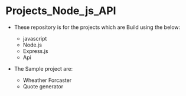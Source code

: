 # Projects_Node_js_API

- These repository is for the projects which are Build using the below:
    - javascript
    - Node.js
    - Express.js
    - Api
  

 
- The Sample project are:
    - Wheather Forcaster
    - Quote generator 
